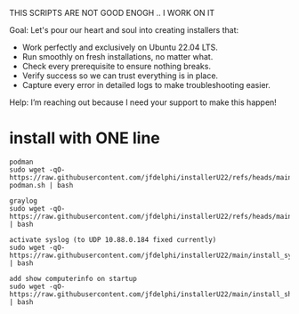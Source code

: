 THIS SCRIPTS ARE NOT GOOD ENOGH .. I WORK ON IT

Goal: Let's pour our heart and soul into creating installers that:

- Work perfectly and exclusively on Ubuntu 22.04 LTS.
- Run smoothly on fresh installations, no matter what.
- Check every prerequisite to ensure nothing breaks.
- Verify success so we can trust everything is in place.
- Capture every error in detailed logs to make troubleshooting easier.

Help: I’m reaching out because I need your support to make this happen!


install with ONE line 
=============================
```
podman
sudo wget -qO- https://raw.githubusercontent.com/jfdelphi/installerU22/refs/heads/main/install-podman.sh | bash

graylog
sudo wget -qO- https://raw.githubusercontent.com/jfdelphi/installerU22/refs/heads/main/install_graylog_podman.sh | bash

activate syslog (to UDP 10.88.0.184 fixed currently)
sudo wget -qO- https://raw.githubusercontent.com/jfdelphi/installerU22/main/install_syslog514udp.sh  | bash

add show computerinfo on startup
sudo wget -qO- https://raw.githubusercontent.com/jfdelphi/installerU22/main/install_showComputerinfo.sh   | bash

```
